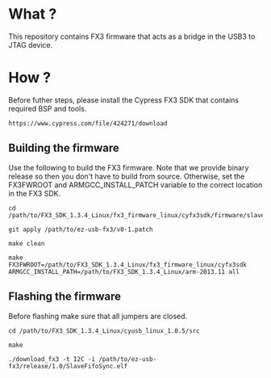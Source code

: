 # What ?
This repository contains FX3 firmware that acts as a bridge in the USB3 to JTAG device.

# How ?

Before futher steps, please install the Cypress FX3 SDK that contains required BSP and tools.

```
https://www.cypress.com/file/424271/download
```

## Building the firmware 

Use the following to build the FX3 firmware.
Note that we provide binary release so then you don't have to build from source.
Otherwise, set the FX3FWROOT and ARMGCC_INSTALL_PATCH variable to the correct location in the FX3 SDK.

```
cd /path/to/FX3_SDK_1.3.4_Linux/fx3_firmware_linux/cyfx3sdk/firmware/slavefifo_examples/slfifoasync

git apply /path/to/ez-usb-fx3/v0-1.patch

make clean

make FX3FWROOT=/path/to/FX3_SDK_1.3.4_Linux/fx3_firmware_linux/cyfx3sdk ARMGCC_INSTALL_PATH=/path/to/FX3_SDK_1.3.4_Linux/arm-2013.11 all
```

## Flashing the firmware

Before flashing make sure that all jumpers are closed.

```
cd /path/to/FX3_SDK_1.3.4_Linux/cyusb_linux_1.0.5/src

make

./download_fx3 -t I2C -i /path/to/ez-usb-fx3/release/1.0/SlaveFifoSync.elf
```
